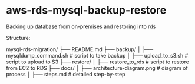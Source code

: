 # aws-rds-mysql-backup-restore
Backing up database from on-premises and restoring into rds 

Structure:

mysql-rds-migration/
 ├── README.md
 ├── backup/
 │    ├── mysqldump_command.sh      # script to take backup
 │    ├── upload_to_s3.sh           # script to upload to S3
 ├── restore/
 │    ├── restore_to_rds         # script to restore from EC2 to RDS
 ├── docs/
 │    ├── architecture-diagram.png  # diagram of process
 │    ├── steps.md                  # detailed step-by-step

